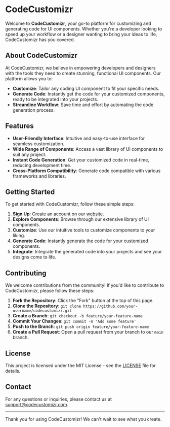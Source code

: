 # CodeCustomizr

Welcome to **CodeCustomizr**, your go-to platform for customizing and generating code for UI components. Whether you're a developer looking to speed up your workflow or a designer wanting to bring your ideas to life, CodeCustomizr has you covered.

## About CodeCustomizr

At CodeCustomizr, we believe in empowering developers and designers with the tools they need to create stunning, functional UI components. Our platform allows you to:

- **Customize**: Tailor any coding UI component to fit your specific needs.
- **Generate Code**: Instantly get the code for your customized components, ready to be integrated into your projects.
- **Streamline Workflow**: Save time and effort by automating the code generation process.

## Features

- **User-Friendly Interface**: Intuitive and easy-to-use interface for seamless customization.
- **Wide Range of Components**: Access a vast library of UI components to suit any project.
- **Instant Code Generation**: Get your customized code in real-time, reducing development time.
- **Cross-Platform Compatibility**: Generate code compatible with various frameworks and libraries.

## Getting Started

To get started with CodeCustomizr, follow these simple steps:

1. **Sign Up**: Create an account on our [website](https://www.codecustomizr.com).
2. **Explore Components**: Browse through our extensive library of UI components.
3. **Customize**: Use our intuitive tools to customize components to your liking.
4. **Generate Code**: Instantly generate the code for your customized components.
5. **Integrate**: Integrate the generated code into your projects and see your designs come to life.

## Contributing

We welcome contributions from the community! If you'd like to contribute to CodeCustomizr, please follow these steps:

1. **Fork the Repository**: Click the "Fork" button at the top of this page.
2. **Clone the Repository**: `git clone https://github.com/your-username/codecustomizr.git`
3. **Create a Branch**: `git checkout -b feature/your-feature-name`
4. **Commit Your Changes**: `git commit -m 'Add some feature'`
5. **Push to the Branch**: `git push origin feature/your-feature-name`
6. **Create a Pull Request**: Open a pull request from your branch to our `main` branch.

## License

This project is licensed under the MIT License - see the [LICENSE](LICENSE) file for details.

## Contact

For any questions or inquiries, please contact us at [support@codecustomizr.com](mailto:support@codecustomizr.com).

---

Thank you for using CodeCustomizr! We can't wait to see what you create.
